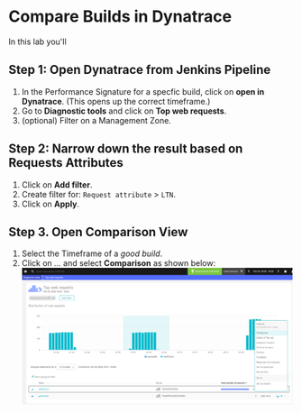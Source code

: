 # Compare Builds in Dynatrace

In this lab you'll 

## Step 1: Open Dynatrace from Jenkins Pipeline
1. In the Performance Signature for a specfic build, click on **open in Dynatrace**. (This opens up the correct timeframe.)
1. Go to **Diagnostic tools** and click on **Top web requests**.
1. (optional) Filter on a Management Zone. 

## Step 2: Narrow down the result based on Requests Attributes
1. Click on **Add filter**.
1. Create filter for: `Request attribute` > `LTN`.
1. Click on **Apply**.

## Step 3. Open Comparison View
1. Select the Timeframe of a *good build*.
1. Click on *...* and select **Comparison** as shown below:
![compare_builds](../assets/compare_builds.png)
